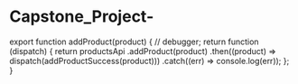 # Capstone_Project-
export function addProduct(product) {   // debugger;   return function (dispatch) {     return productsApi       .addProduct(product)       .then((product) => dispatch(addProductSuccess(product)))       .catch((err) => console.log(err));   }; }
